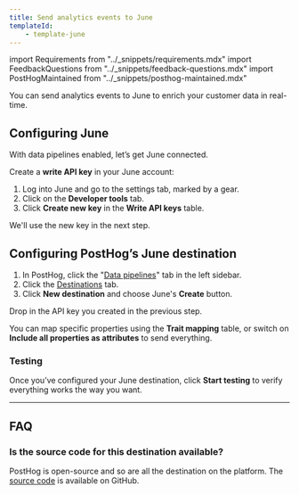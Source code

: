 ```yaml
---
title: Send analytics events to June
templateId:
    - template-june
---
```


import Requirements from "../_snippets/requirements.mdx"
import FeedbackQuestions from "../_snippets/feedback-questions.mdx"
import PostHogMaintained from "../_snippets/posthog-maintained.mdx"

You can send analytics events to June to enrich your customer data in real-time.

<Requirements />

## Configuring June

With data pipelines enabled, let’s get June connected.

Create a **write API key** in your June account:

1. Log into June and go to the settings tab, marked by a gear.
2. Click on the **Developer tools** tab.
3. Click **Create new key** in the **Write API keys** table.

We'll use the new key in the next step.

## Configuring PostHog’s June destination

1. In PostHog, click the "[Data pipelines](https://us.posthog.com/pipeline/overview)" tab in the left sidebar.
2. Click the [Destinations](https://us.posthog.com/pipeline/destinations?search=june) tab.
3. Click **New destination** and choose June's **Create** button.

Drop in the API key you created in the previous step.

You can map specific properties using the **Trait mapping** table, or switch on **Include all properties as attributes** to send everything.

<HideOnCDPIndex>

### Testing

Once you’ve configured your June destination, click **Start testing** to verify everything works the way you want.

***

<TemplateParameters />

## FAQ

### Is the source code for this destination available?

PostHog is open-source and so are all the destination on the platform. The [source code](https://github.com/PostHog/posthog/blob/master/posthog/cdp/templates/june/template_june.py) is available on GitHub.

<PostHogMaintained />

<FeedbackQuestions />

</HideOnCDPIndex>